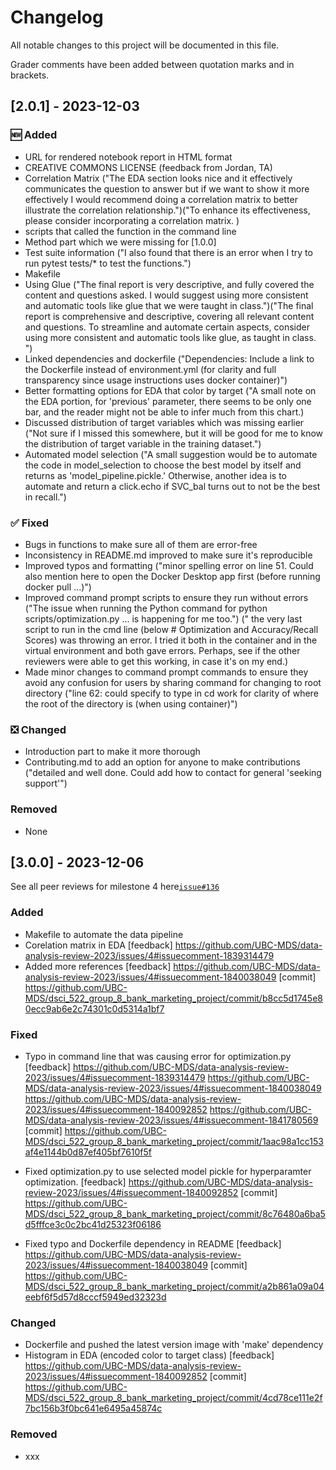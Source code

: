 # Changelog

All notable changes to this project will be documented in this file. 

Grader comments have been added between quotation marks and in brackets. 


## [2.0.1] - 2023-12-03

### 🆕 Added

- URL for rendered notebook report in HTML format
- CREATIVE COMMONS LICENSE (feedback from Jordan, TA)
- Correlation Matrix ("The EDA section looks nice and it effectively communicates the question to answer but if we want to show it more effectively I would recommend doing a correlation matrix to better illustrate the correlation relationship.")("To enhance its effectiveness, please consider incorporating a correlation matrix. )
- scripts that called the function in the command line
- Method part which we were missing for [1.0.0]
- Test suite information ("I also found that there is an error when I try to run pytest tests/* to test the functions.")
- Makefile
- Using Glue ("The final report is very descriptive, and fully covered the content and questions asked. I would suggest using more consistent and automatic tools like glue that we were taught in class.")("The final report is comprehensive and descriptive, covering all relevant content and questions. To streamline and automate certain aspects, consider using more consistent and automatic tools like glue, as taught in class. ")
- Linked dependencies and dockerfile ("Dependencies: Include a link to the Dockerfile instead of environment.yml (for clarity and full transparency since usage instructions uses docker container)")
- Better formatting options for EDA that color by target ("A small note on the EDA portion, for 'previous' parameter, there seems to be only one bar, and the reader might not be able to infer much from this chart.)
- Discussed distribution of target variables which was missing earlier ("Not sure if I missed this somewhere, but it will be good for me to know the distribution of target variable in the training dataset.")
- Automated model selection ("A small suggestion would be to automate the code in model_selection to choose the best model by itself and returns as 'model_pipeline.pickle.' Otherwise, another idea is to automate and return a click.echo if SVC_bal turns out to not be the best in recall.")
  

### ✅ Fixed 

- Bugs in functions to make sure all of them are error-free
- Inconsistency in README.md improved to make sure it's reproducible
- Improved typos and formatting ("minor spelling error on line 51. Could also mention here to open the Docker Desktop app first (before running docker pull ...)")
- Improved command prompt scripts to ensure they run without errors ("The issue when running the Python command for python scripts/optimization.py ... is happening for me too.") (" the very last script to run in the cmd line (below # Optimization and Accuracy/Recall Scores) was throwing an error. I tried it both in the container and in the virtual environment and both gave errors. Perhaps, see if the other reviewers were able to get this working, in case it's on my end.)
- Made minor changes to command prompt commands to ensure they avoid any confusion for users by sharing command for changing to root directory ("line 62: could specify to type in cd work for clarity of where the root of the directory is (when using container)")

### ❎ Changed

- Introduction part to make it more thorough
- Contributing.md to add an option for anyone to make contributions ("detailed and well done. Could add how to contact for general 'seeking support'")


### Removed

- None

## [3.0.0] - 2023-12-06

See all peer reviews for milestone 4 here[`issue#136`](https://github.com/UBC-MDS/dsci_522_group_8_bank_marketing_project/issues/136)

### Added

- Makefile to automate the data pipeline
- Corelation matrix in EDA
[feedback] https://github.com/UBC-MDS/data-analysis-review-2023/issues/4#issuecomment-1839314479
- Added more references
[feedback] https://github.com/UBC-MDS/data-analysis-review-2023/issues/4#issuecomment-1840038049
[commit] https://github.com/UBC-MDS/dsci_522_group_8_bank_marketing_project/commit/b8cc5d1745e80ecc9ab6e2c74301c0d5314a1bf7

### Fixed

- Typo in command line that was causing error for optimization.py
[feedback] https://github.com/UBC-MDS/data-analysis-review-2023/issues/4#issuecomment-1839314479
https://github.com/UBC-MDS/data-analysis-review-2023/issues/4#issuecomment-1840038049
https://github.com/UBC-MDS/data-analysis-review-2023/issues/4#issuecomment-1840092852
https://github.com/UBC-MDS/data-analysis-review-2023/issues/4#issuecomment-1841780569
[commit] https://github.com/UBC-MDS/dsci_522_group_8_bank_marketing_project/commit/1aac98a1cc153af4e1144b0d87ef405bf7610f5f

- Fixed optimization.py to use selected model pickle for hyperparamter optimization.
[feedback] https://github.com/UBC-MDS/data-analysis-review-2023/issues/4#issuecomment-1840092852
[commit] https://github.com/UBC-MDS/dsci_522_group_8_bank_marketing_project/commit/8c76480a6ba5d5fffce3c0c2bc41d25323f06186

- Fixed typo and Dockerfile dependency in README
[feedback] https://github.com/UBC-MDS/data-analysis-review-2023/issues/4#issuecomment-1840038049
[commit] https://github.com/UBC-MDS/dsci_522_group_8_bank_marketing_project/commit/a2b861a09a04eebf6f5d57d8cccf5949ed32323d

### Changed

- Dockerfile and pushed the latest version image with 'make' dependency
- Histogram in EDA (encoded color to target class)
[feedback] https://github.com/UBC-MDS/data-analysis-review-2023/issues/4#issuecomment-1840092852
[commit] https://github.com/UBC-MDS/dsci_522_group_8_bank_marketing_project/commit/4cd78ce111e2f7bc156b3f0bc641e6495a45874c

### Removed

- xxx


